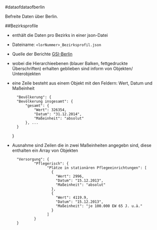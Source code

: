 #dataofdataofberlin

Befreite Daten über Berlin.

##Bezirksprofile
* enthält die Daten pro Bezirks in einer json-Datei
* Dateiname: `<lorNummer>_Bezirksprofil.json`
* Quelle der Berichte [GSI-Berlin](http://www.gsi-berlin.info/gsi_suchen.asp?seite=2&CBFest=Kategorie,Bereich,Thema,Unterthema&Kategorie=Berichte&Bereich=GBE&Thema=Basisberichte&Unterthema=Bezirksprofile)
* wobei die Hierarchieebenen (blauer Balken, fettgedruckte Überschriften) erhalten geblieben sind inform von Objekten/ Unterobjekten
* eine Zeile besteht aus einem Objekt mit den Feldern: Wert, Datum und Maßeinheit

		"Bevölkerung": {
   		"Bevölkerung insgesamt": {
   	 		"gesamt": {
   				"Wert": 326354,
   				"Datum": "31.12.2014",
   				"Maßeinheit": "absolut"
   	  		}, ...
   		}
   	}

* Ausnahme sind Zeilen die in zwei Maßeinheiten angegebn sind, diese enthalten ein Array von Objekten

		"Versorgung": {
				"Pflegerisch": {
					  "Plätze in stationären Pflegeeinrichtungen": [
						{
						  "Wert": 2996,
						  "Datum": "15.12.2013",
						  "Maßeinheit": "absolut"
						},
						{
						  "Wert": 4119.9,
						  "Datum": "15.12.2013",
						  "Maßeinheit": "je 100.000 EW 65 J. u.ä."
						}
					  ]
				}
		}